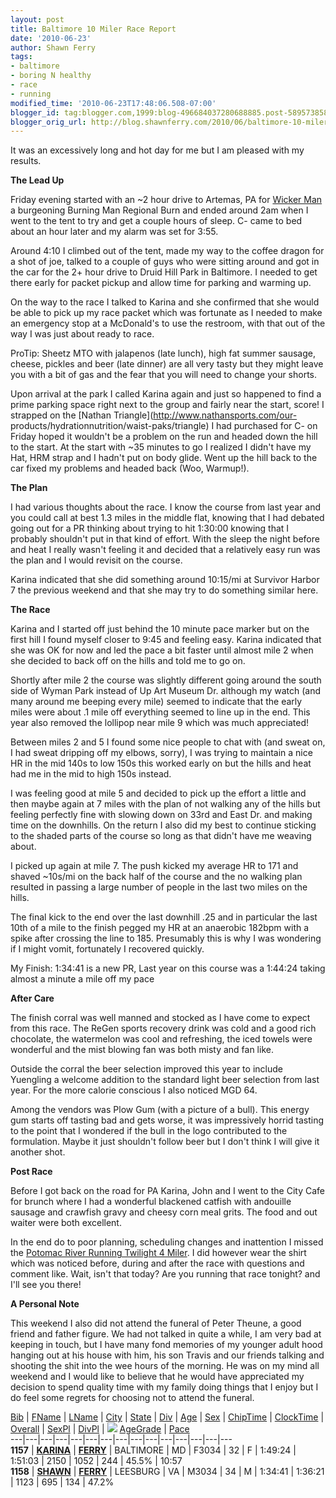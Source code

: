 ```yaml
---
layout: post
title: Baltimore 10 Miler Race Report
date: '2010-06-23'
author: Shawn Ferry
tags:
- baltimore
- boring N healthy
- race
- running
modified_time: '2010-06-23T17:48:06.508-07:00'
blogger_id: tag:blogger.com,1999:blog-496684037280688885.post-5895738583334781269
blogger_orig_url: http://blog.shawnferry.com/2010/06/baltimore-10-miler-race-report.html
---
```


It was an excessively long and hot day for me but I am pleased with my
results.

**The Lead Up**

Friday evening started with an ~2 hour drive to Artemas, PA for [Wicker
Man](http://www.wickermanburn.org/) a burgeoning Burning Man Regional Burn and
ended around 2am when I went to the tent to try and get a couple hours of
sleep. C- came to bed about an hour later and my alarm was set for 3:55.

Around 4:10 I climbed out of the tent, made my way to the coffee dragon for a
shot of joe, talked to a couple of guys who were sitting around and got in the
car for the 2+ hour drive to Druid Hill Park in Baltimore. I needed to get
there early for packet pickup and allow time for parking and warming up.

On the way to the race I talked to Karina and she confirmed that she would be
able to pick up my race packet which was fortunate as I needed to make an
emergency stop at a McDonald's to use the restroom, with that out of the way I
was just about ready to race.

ProTip: Sheetz MTO with jalapenos (late lunch), high fat summer sausage,
cheese, pickles and beer (late dinner) are all very tasty but they might leave
you with a bit of gas and the fear that you will need to change your shorts.

Upon arrival at the park I called Karina again and just so happened to find a
prime parking space right next to the group and fairly near the start, score!
I strapped on the [Nathan Triangle](http://www.nathansports.com/our-
products/hydrationnutrition/waist-paks/triangle) I had purchased for C- on
Friday hoped it wouldn't be a problem on the run and headed down the hill to
the start. At the start with ~35 minutes to go I realized I didn't have my
Hat, HRM strap and I hadn't put on body glide. Went up the hill back to the
car fixed my problems and headed back (Woo, Warmup!).

**The Plan**

I had various thoughts about the race. I know the course from last year and
you could call at best 1.3 miles in the middle flat, knowing that I had
debated going out for a PR thinking about trying to hit 1:30:00 knowing that I
probably shouldn't put in that kind of effort. With the sleep the night before
and heat I really wasn't feeling it and decided that a relatively easy run was
the plan and I would revisit on the course.

Karina indicated that she did something around 10:15/mi at Survivor Harbor 7
the previous weekend and that she may try to do something similar here.

**The Race**

Karina and I started off just behind the 10 minute pace marker but on the
first hill I found myself closer to 9:45 and feeling easy. Karina indicated
that she was OK for now and led the pace a bit faster until almost mile 2 when
she decided to back off on the hills and told me to go on.

Shortly after mile 2 the course was slightly different going around the south
side of Wyman Park instead of Up Art Museum Dr. although my watch (and many
around me beeping every mile) seemed to indicate that the early miles were
about .1 mile off everything seemed to line up in the end. This year also
removed the lollipop near mile 9 which was much appreciated!

Between miles 2 and 5 I found some nice people to chat with (and sweat on, I
had sweat dripping off my elbows, sorry), I was trying to maintain a nice HR
in the mid 140s to low 150s this worked early on but the hills and heat had me
in the mid to high 150s instead.

I was feeling good at mile 5 and decided to pick up the effort a little and
then maybe again at 7 miles with the plan of not walking any of the hills but
feeling perfectly fine with slowing down on 33rd and East Dr. and making time
on the downhills. On the return I also did my best to continue sticking to the
shaded parts of the course so long as that didn't have me weaving about.

I picked up again at mile 7. The push kicked my average HR to 171 and shaved
~10s/mi on the back half of the course and the no walking plan resulted in
passing a large number of people in the last two miles on the hills.

The final kick to the end over the last downhill .25 and in particular the
last 10th of a mile to the finish pegged my HR at an anaerobic 182bpm with a
spike after crossing the line to 185. Presumably this is why I was wondering
if I might vomit, fortunately I recovered quickly.

My Finish: 1:34:41 is a new PR, Last year on this course was a 1:44:24 taking
almost a minute a mile off my pace

**After Care**

The finish corral was well manned and stocked as I have come to expect from
this race. The ReGen sports recovery drink was cold and a good rich chocolate,
the watermelon was cool and refreshing, the iced towels were wonderful and the
mist blowing fan was both misty and fan like.

Outside the corral the beer selection improved this year to include Yuengling
a welcome addition to the standard light beer selection from last year. For
the more calorie conscious I also noticed MGD 64.

Among the vendors was Plow Gum (with a picture of a bull). This energy gum
starts off tasting bad and gets worse, it was impressively horrid tasting to
the point that I wondered if the bull in the logo contributed to the
formulation. Maybe it just shouldn't follow beer but I don't think I will give
it another shot.

**Post Race**

Before I got back on the road for PA Karina, John and I went to the City Cafe
for brunch where I had a wonderful blackened catfish with andouille sausage
and crawfish gravy and cheesy corn meal grits. The food and out waiter were
both excellent.

In the end do to poor planning, scheduling changes and inattention I missed
the [Potomac River Running Twilight 4
Miler](http://www.twilightfourmiler.com/). I did however wear the shirt which
was noticed before, during and after the race with questions and comment like.
Wait, isn't that today? Are you running that race tonight? and I'll see you
there!

**A Personal Note**

This weekend I also did not attend the funeral of Peter Theune, a good friend
and father figure. We had not talked in quite a while, I am very bad at
keeping in touch, but I have many fond memories of my younger adult hood
hanging out at his house with him, his son Travis and our friends talking and
shooting the shit into the wee hours of the morning. He was on my mind all
weekend and I would like to believe that he would have appreciated my decision
to spend quality time with my family doing things that I enjoy but I do feel
some regrets for choosing not to attend the funeral.

[Bib](http://results.active.com/pages/searchform.jsp?posted_p=t&sort=p_bib&rsID=94447&lastName=Ferry&queryType=arbitrary&page=1&numPerPage=25&orgID=234639&pubID=2#hot_links)
|
[FName](http://results.active.com/pages/searchform.jsp?posted_p=t&sort=p_first&rsID=94447&lastName=Ferry&queryType=arbitrary&page=1&numPerPage=25&orgID=234639&pubID=2#hot_links)
|
[LName](http://results.active.com/pages/searchform.jsp?posted_p=t&sort=p_last&rsID=94447&lastName=Ferry&queryType=arbitrary&page=1&numPerPage=25&orgID=234639&pubID=2#hot_links)
|
[City](http://results.active.com/pages/searchform.jsp?posted_p=t&sort=p_city&rsID=94447&lastName=Ferry&queryType=arbitrary&page=1&numPerPage=25&orgID=234639&pubID=2#hot_links)
|
[State](http://results.active.com/pages/searchform.jsp?posted_p=t&sort=p_state&rsID=94447&lastName=Ferry&queryType=arbitrary&page=1&numPerPage=25&orgID=234639&pubID=2#hot_links)
|
[Div](http://results.active.com/pages/searchform.jsp?posted_p=t&sort=p_division&rsID=94447&lastName=Ferry&queryType=arbitrary&page=1&numPerPage=25&orgID=234639&pubID=2#hot_links)
|
[Age](http://results.active.com/pages/searchform.jsp?posted_p=t&sort=p_age&rsID=94447&lastName=Ferry&queryType=arbitrary&page=1&numPerPage=25&orgID=234639&pubID=2#hot_links)
|
[Sex](http://results.active.com/pages/searchform.jsp?posted_p=t&sort=p_sex&rsID=94447&lastName=Ferry&queryType=arbitrary&page=1&numPerPage=25&orgID=234639&pubID=2#hot_links)
|
[ChipTime](http://results.active.com/pages/searchform.jsp?posted_p=t&sort=convert%28p_chip_time%29&rsID=94447&lastName=Ferry&queryType=arbitrary&page=1&numPerPage=25&orgID=234639&pubID=2#hot_links)
|
[ClockTime](http://results.active.com/pages/searchform.jsp?posted_p=t&sort=convert%28p_gun_time%29&rsID=94447&lastName=Ferry&queryType=arbitrary&page=1&numPerPage=25&orgID=234639&pubID=2#hot_links)
|
[Overall](http://results.active.com/pages/searchform.jsp?posted_p=t&sort=p_place_overall&rsID=94447&lastName=Ferry&queryType=arbitrary&page=1&numPerPage=25&orgID=234639&pubID=2#hot_links)
|
[SexPl](http://results.active.com/pages/searchform.jsp?posted_p=t&sort=p_place_sex&rsID=94447&lastName=Ferry&queryType=arbitrary&page=1&numPerPage=25&orgID=234639&pubID=2#hot_links)
|
[DivPl](http://results.active.com/pages/searchform.jsp?posted_p=t&sort=p_place_division&rsID=94447&lastName=Ferry&queryType=arbitrary&page=1&numPerPage=25&orgID=234639&pubID=2#hot_links)
|
[![](http://results.active.com/images/icons/help5.gif)](http://results.active.com/pages/age_grade_help.jsp?rsID=94447&pubID=2)
[AgeGrade](http://results.active.com/pages/searchform.jsp?posted_p=t&sort=convert%28p_age_grade%29&rsID=94447&lastName=Ferry&queryType=arbitrary&page=1&numPerPage=25&orgID=234639&pubID=2#hot_links)
|
[Pace](http://results.active.com/pages/searchform.jsp?posted_p=t&sort=convert%28pace%29&rsID=94447&lastName=Ferry&queryType=arbitrary&page=1&numPerPage=25&orgID=234639&pubID=2#hot_links)  
---|---|---|---|---|---|---|---|---|---|---|---|---|---|---  
**1157** | **[KARINA](http://results.active.com/pages/oneResult.jsp?pID=87017459&rsID=94447&orgID=234639&pubID=2)** | **[FERRY](http://results.active.com/pages/oneResult.jsp?pID=87017459&rsID=94447&orgID=234639&pubID=2)** | BALTIMORE | MD | F3034 | 32 | F | 1:49:24 | 1:51:03 | 2150 | 1052 | 244 | 45.5% | 10:57  
**1158** | **[SHAWN](http://results.active.com/pages/oneResult.jsp?pID=87016432&rsID=94447&orgID=234639&pubID=2)** | **[FERRY](http://results.active.com/pages/oneResult.jsp?pID=87016432&rsID=94447&orgID=234639&pubID=2)** | LEESBURG | VA | M3034 | 34 | M | 1:34:41 | 1:36:21 | 1123 | 695 | 134 | 47.2%  
  
